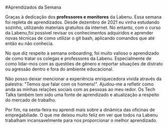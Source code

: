 #Aprendizados da Semana

Graças à dedicação dos **professores e monitores** da Labenu. Essa semana foi repleta de aprendizados. Desde dezembro de 2021 eu vinha estudando sozinho, utilizando materiais gratuitos da internet. No entanto, com o curso da Labenu,foi possível revisar os conhecimentos adquiridos e aprender novas técnicas de como utilizar o git bash, aplicando comandos que até então eu não conhecia. 

No que diz respeito à semana onboarding, foi muito valioso o aprendizado de como tratar os colegas
e professores da Labenu. Especialmente de como lidar-mos com as questões de gênero e reportar situações de distrato ou agressão dentro e fora do ambiente educacional. 

Não posso deixar mencionar a experiência enriquecedora vivida através da palestra: "Temos que falar com os homens!". Ajudou-me a refletir como anda as minhas relações sociais com as pessoas ao meu redor. Os Tech Talks também tem sido uma fonte de aprendizado e atualização a respeito do mercado de trabalho. 

Por fim, na sexta-feira eu aprendi mais sobre a dinâmica das oficinas de empregabiliade. O que me deixou muito feliz em ver que todos na Labenu trabalham incansavelmente para nos proporcionar o melhor aprendizado.

